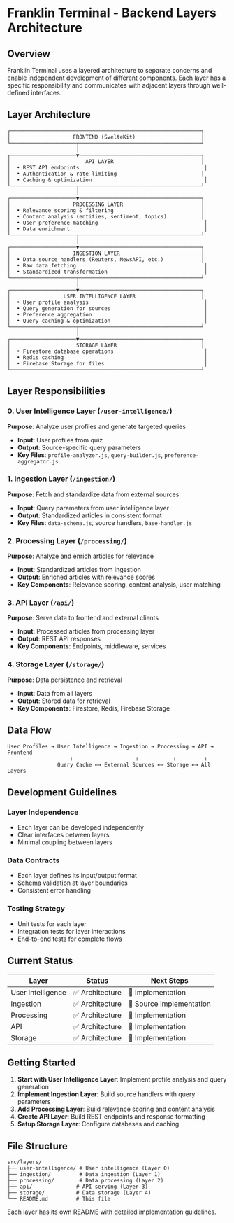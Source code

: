 # Franklin Terminal - Backend Layers Architecture

## Overview

Franklin Terminal uses a layered architecture to separate concerns and enable independent development of different components. Each layer has a specific responsibility and communicates with adjacent layers through well-defined interfaces.

## Layer Architecture

```
┌─────────────────────────────────────────────────────────────┐
│                    FRONTEND (SvelteKit)                     │
└─────────────────────┬───────────────────────────────────────┘
                      │
┌─────────────────────▼───────────────────────────────────────┐
│                        API LAYER                            │
│  • REST API endpoints                                        │
│  • Authentication & rate limiting                           │
│  • Caching & optimization                                    │
└─────────────────────┬───────────────────────────────────────┘
                      │
┌─────────────────────▼───────────────────────────────────────┐
│                    PROCESSING LAYER                         │
│  • Relevance scoring & filtering                            │
│  • Content analysis (entities, sentiment, topics)           │
│  • User preference matching                                  │
│  • Data enrichment                                           │
└─────────────────────┬───────────────────────────────────────┘
                      │
┌─────────────────────▼───────────────────────────────────────┐
│                    INGESTION LAYER                          │
│  • Data source handlers (Reuters, NewsAPI, etc.)            │
│  • Raw data fetching                                         │
│  • Standardized transformation                               │
└─────────────────────┬───────────────────────────────────────┘
                      │
┌─────────────────────▼───────────────────────────────────────┐
│                 USER INTELLIGENCE LAYER                     │
│  • User profile analysis                                     │
│  • Query generation for sources                              │
│  • Preference aggregation                                    │
│  • Query caching & optimization                              │
└─────────────────────┬───────────────────────────────────────┘
                      │
┌─────────────────────▼───────────────────────────────────────┐
│                     STORAGE LAYER                           │
│  • Firestore database operations                             │
│  • Redis caching                                             │
│  • Firebase Storage for files                                │
└─────────────────────────────────────────────────────────────┘
```

## Layer Responsibilities

### 0. User Intelligence Layer (`/user-intelligence/`)

**Purpose**: Analyze user profiles and generate targeted queries

- **Input**: User profiles from quiz
- **Output**: Source-specific query parameters
- **Key Files**: `profile-analyzer.js`, `query-builder.js`, `preference-aggregator.js`

### 1. Ingestion Layer (`/ingestion/`)

**Purpose**: Fetch and standardize data from external sources

- **Input**: Query parameters from user intelligence layer
- **Output**: Standardized articles in consistent format
- **Key Files**: `data-schema.js`, source handlers, `base-handler.js`

### 2. Processing Layer (`/processing/`)

**Purpose**: Analyze and enrich articles for relevance

- **Input**: Standardized articles from ingestion
- **Output**: Enriched articles with relevance scores
- **Key Components**: Relevance scoring, content analysis, user matching

### 3. API Layer (`/api/`)

**Purpose**: Serve data to frontend and external clients

- **Input**: Processed articles from processing layer
- **Output**: REST API responses
- **Key Components**: Endpoints, middleware, services

### 4. Storage Layer (`/storage/`)

**Purpose**: Data persistence and retrieval

- **Input**: Data from all layers
- **Output**: Stored data for retrieval
- **Key Components**: Firestore, Redis, Firebase Storage

## Data Flow

```
User Profiles → User Intelligence → Ingestion → Processing → API → Frontend
                    ↓                    ↓           ↓         ↓
                Query Cache ←→ External Sources ←→ Storage ←→ All Layers
```

## Development Guidelines

### Layer Independence

- Each layer can be developed independently
- Clear interfaces between layers
- Minimal coupling between layers

### Data Contracts

- Each layer defines its input/output format
- Schema validation at layer boundaries
- Consistent error handling

### Testing Strategy

- Unit tests for each layer
- Integration tests for layer interactions
- End-to-end tests for complete flows

## Current Status

| Layer             | Status          | Next Steps               |
| ----------------- | --------------- | ------------------------ |
| User Intelligence | ✅ Architecture | 🔄 Implementation        |
| Ingestion         | ✅ Architecture | 🔄 Source implementation |
| Processing        | ✅ Architecture | 🔄 Implementation        |
| API               | ✅ Architecture | 🔄 Implementation        |
| Storage           | ✅ Architecture | 🔄 Implementation        |

## Getting Started

1. **Start with User Intelligence Layer**: Implement profile analysis and query generation
2. **Implement Ingestion Layer**: Build source handlers with query parameters
3. **Add Processing Layer**: Build relevance scoring and content analysis
4. **Create API Layer**: Build REST endpoints and response formatting
5. **Setup Storage Layer**: Configure databases and caching

## File Structure

```
src/layers/
├── user-intelligence/ # User intelligence (Layer 0)
├── ingestion/         # Data ingestion (Layer 1)
├── processing/        # Data processing (Layer 2)
├── api/              # API serving (Layer 3)
├── storage/          # Data storage (Layer 4)
└── README.md         # This file
```

Each layer has its own README with detailed implementation guidelines.
